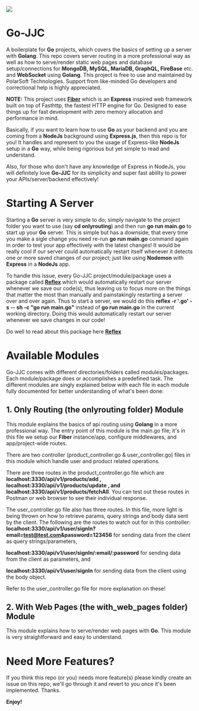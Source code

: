 <img src="https://repository-images.githubusercontent.com/316869493/7503e080-4c38-11eb-8ae1-7a32ac35a9ce">

# Go-JJC
A boilerplate for **Go** projects, which covers the basics of setting up a server with **Golang**. This repo covers server routing in a more professional way as well as how to serve/render static web pages and database setup/connections for **MongoDB, MySQL, MariaDB, GraphQL, FireBase** etc. and **WebSocket** using **Golang**. This project is free to use and maintained by PolarSoft Technologies. Support from like-minded Go developers and correctional help is highly appreciated.

**NOTE:**
This project uses **<a href="https://docs.gofiber.io/">Fiber</a>** which is an **Express** inspired web framework built on top of Fasthttp, the fastest HTTP engine for Go. Designed to ease things up for fast development with zero memory allocation and performance in mind.

Basically, if you want to learn how to use **Go** as your backend and you are coming from a **NodeJs** background using **Express.js**, then this repo is for you! It handles and represent to you the usage of Express-like **NodeJs** setup in a **Go** way, while being rigorious but yet simple to read and understand.

Also, for those who don't have any knowledge of Express in NodeJs, you will definitely love **Go-JJC** for its simplicity and super fast ability to power your APIs/server/backend effectively!


# Starting A Server
Starting a **Go** server is very simple to do; simply navigate to the project folder you want to use (say **cd onlyrouting**) and then run **go run main.go** to start up your **Go** server. This is simple but has a downside, that every time you make a sigle change you need re-run **go run main.go** command again in order to test your app effectively with the latest changes! 
It would be really cool if our server could automatically restart itself whenever it detects one or more saved changes of our project; just like using **Nodemon** with **Express** in a **NodeJs** app.

To handle this issue, every Go-JJC project/module/package uses a package called **<a href="https://github.com/cespare/reflex">Reflex</a>** which would automatically restart our server whenever we save our code(s), thus leaving us to focus more on the things that matter the most than manually and painstakingly restarting a server over and over again.
Thus to start a server, we would do this **reflex -r '\.go' -s -- sh -c "go run main.go"** instead of **go run main.go** in the current working directory.
Doing this would automatically restart our server whenever we save changes in our code! 


Do well to read about this package here **<a href="https://github.com/cespare/reflex">Reflex</a>**

# Available Modules
Go-JJC comes with different directories/folders called modules/packages. Each module/package does or accomplishes a predefined task. The different modules are singly explained below with each file in each module fully documented for better understanding of what's been done:

## 1. Only Routing (the onlyrouting folder) Module
This module explains the basics of api routing using **Golang** in a more professional way. The entry point of this module is the main.go file; it's in this file we setup our **Fiber** instance/app, configure middlewares, and app/project-wide routes.

There are two controller (product_controller.go & user_controller.go) files in this module which handle user and product related operations.

There are three routes in the product_controller.go file which are
**localhost:3330/api/v1/products/add , localhost:3330/api/v1/products/update , and localhost:3330/api/v1/products/fetchAll**. You can test out these routes in Postman or web browser to see their individual response.

The user_controller.go file also has three routes. In this file, more light is being thrown on how to retrieve params, query strings and body data sent by the client. The following are the routes to watch out for in this controller:
**localhost:3330/api/v1/user/signIn?email=test@test.com&password=123456** for sending data from the client as query strings/parameters,

**localhost:3330/api/v1/user/signIn/:email/:password** for sending data from the client as parameters, and

**localhost:3330/api/v1/user/signIn** for sending data from the client using the body object. 

Refer to the user_controller.go file for more explanation on these!

## 2. With Web Pages (the with_web_pages folder) Module
This module explains how to serve/render web pages with **Go**. This module is very straightforward and easy to understand.


# Need More Features?
If you think this repo (or you) needs more feature(s) please kindly create an issue on this repo; we'll go through it and revert to you once it's been implemented. Thanks.

**Enjoy!**

